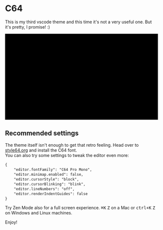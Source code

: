 # C64

This is my third vscode theme and this time it's not a very useful one. But it's pretty, I promise! :)

[![Demo](https://raw.githubusercontent.com/perragnar/c64/master/images/demo.gif)](https://youtu.be/Fgt48kJyhIk)

## Recommended settings

The theme itself isn't enough to get that retro feeling. Head over to [style64.org](http://style64.org/c64-truetype) and install the C64 font.  
You can also try some settings to tweak the editor even more:

```
{
    "editor.fontFamily": "C64 Pro Mono",
    "editor.minimap.enabled": false,
    "editor.cursorStyle": "block",
    "editor.cursorBlinking": "blink",
    "editor.lineNumbers": "off",
    "editor.renderIndentGuides": false
}
```

Try Zen Mode also for a full screen experience. <kbd>⌘K</kbd> <kbd>Z</kbd> on a Mac or <kbd>ctrl+K</kbd> <kbd>Z</kbd> on Windows and Linux machines.

Enjoy!

